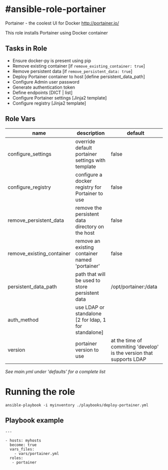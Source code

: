 #ansible-role-portainer
=======================
Portainer - the coolest UI for Docker http://portainer.io/

This role installs Portainer using Docker container

## Tasks in Role
- Ensure docker-py is present using pip
- Remove existing container [if ```remove_existing_container: true```]
- Remove persistent data [if ```remove_persistent_data: true```]
- Deploy Portainer container to host [define persistent_data_path]
- Configure Admin user password
- Generate authentication token
- Define endpoints [DICT | list]
- Configure Portainer settings [Jinja2 template]
- Configure registry [Jinja2 template]

## Role Vars
name | description | default |
-----|-------------|---------|
| configure_settings  | override default portainer settings with template  | false |
| configure_registry | configure a docker registry for Portainer to use   | false |
| remove_persistent_data | remove the persistent data directory on the host | false |
| remove_existing_container | remove an existing container named 'portainer' | false |
| persistent_data_path | path that will be used to store persistent data | /opt/portainer:/data |
| auth_method | use LDAP or standalone [2 for ldap, 1 for standalone] | | 1 |
| version | portainer version to use | at the time of commiting 'develop' is the version that supports LDAP | latest |
*See main.yml under 'defaults' for a complete list*

# Running the role
```
ansible-playbook -i myinventory ./playbooks/deploy-portainer.yml
```
## Playbook example
```
---

- hosts: myhosts
  become: true
  vars_files:
    - vars/portainer.yml
  roles:
   - portainer
```
